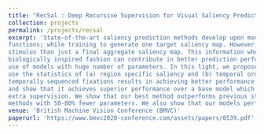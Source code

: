 ```yaml
---
title: "RecSal : Deep Recursive Supervision for Visual Saliency Prediction"
collection: projects
permalink: /projects/recsal
excerpt: 'State-of-the-art saliency prediction methods develop upon model architectures or loss
functions; while training to generate one target saliency map. However, publicly available saliency prediction datasets can be utilized to create more information for each
stimulus than just a final aggregate saliency map. This information when utilized in a
biologically inspired fashion can contribute in better prediction performance without the
use of models with huge number of parameters. In this light, we propose to extract and
use the statistics of (a) region specific saliency and (b) temporal order of fixations, to provide additional context to our network. We show that extra supervision using spatially or
temporally sequenced fixations results in achieving better performance in saliency prediction. Further, we also design novel architectures for utilizing this extra information 
and show that it achieves superior performance over a base model which is devoid of
extra supervision. We show that our best method outperforms previous state-of-the-art
methods with 50-80% fewer parameters. We also show that our models perform consistently well across all evaluation metrics unlike prior methods.'
venue: 'British Machine Vision Conference (BMVC)'
paperurl: 'https://www.bmvc2020-conference.com/assets/papers/0539.pdf'
---
```

